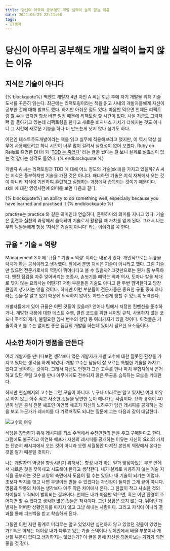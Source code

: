 ```yaml
---
title: 당신이 아무리 공부해도 개발 실력이 늘지 않는 이유
date: 2021-06-23 22:11:08
tags:
- IT생각
---
```

# 당신이 아무리 공부해도 개발 실력이 늘지 않는 이유

## 지식은 기술이 아니다

{% blockquote%}
백엔드 개발자 4년 차인 A 씨는 퇴근 후에 자기 개발을 위해 기술 도서를 꾸준히 읽는다. 최근에는 리팩토링이라는 책을 읽고 사내의 개발자들에게 자신이 공부한 것에 대해 발표도 했다. 하지만 아쉬운 점도 있다. 마음만 먹으면 언제든 리팩토링 할 수는 있지만 항상 바쁜 일정 때문에 리팩토링 할 시간이 없다. 사실 지금도 그럭저럭 잘 돌아가고 있는데 리팩토링을 한다고 새로운 비지니스 가치가 더해지는 것도 아니니 그 시간에 새로운 기능을 하나 더 만드는게 낫지 않나 싶기도 하다.

이전엔 테스트주도개발이라는 책을 읽고 실무에 적용해보려고 했지만, 이 역시 막상 실무에 사용해보려고 하니 시간이 너무 많이 걸려서 실효성이 없어 보였다. Ruby on Rails로 유명한 DHH 가 '[TDD 는 죽었다](https://dhh.dk/2014/tdd-is-dead-long-live-testing.html)' 라는 글을 썼다는 걸 보니 실제로 실효성이 없는 것 같다는 생각도 들었다. 
{% endblockquote %}

개발자 A 씨는 리팩토링과 TDD 에 대해 어느 정도의 기술(skill)을 가지고 있을까? A 씨는 지식은 풍부하지만 기술을 가진 것은 아니다. 왜냐하면 기술은 지식 자체에서 오는 것이 아니라 지식에 기반하여 훈련하고 실행하는 과정에서 습득되는 것이기 때문이다. skill 에 대한 영영사전에 의미를 보면 다음과 같다.

{% blockquote%}
an ability to do something well, especially because you have learned and practised it
{% endblockquote %}

practise는 practice 와 같은 의미인데 연습하다, 훈련하다의 의미를 지니고 있다. 기술은 훈련과 실천의 과정에서 습득되며 기술로서 활용될 때 가치를 얻게 된다. 그래서 나는 우리 팀원들에게 항상 '지식은 기술이 아니다' 라는 이야기를 꼭 한다.

## 규율 * 기술 = 역량

Management 3.0 에 '규율 * 기술 = 역량' 이라는 내용이 있다. 개인적으로는 무릎을 탁치게 하는 공식이라고 생각했다. 앞에서 분명 지식은 기술이 아니라고 했다. 그럼 기술만 있으면 전문가로서의 역량이 뛰어나다고 볼 수 있을까? 그것만으로는 뭔가 좀 부족하다. 엔진 점검을 자주 잊어버리는 조종사, 손씻기를 뺴먹는 외과 의사, 도마나 칼을 제대로 닦지 않는 요리사는 어떤가? 저런 부분들은 기술도 아니고 한 두번 깜박한다고 당장 큰일이 생기지는 않을 것이다. 하지만 이런 부분들이 전문가들은 중요한 규율 중에 하나라는 것을 잘 알고 있기 때문에 의식하지 않아도 자연스럽게 행할 수 있도록 노력한다. 

개발자들에게 있어 규율은 어떤 것들이 있을까? 언어나 팀에서 지정한 컨벤션을 준수하거나, 개발한 내용에 대한 테스트 수행, 클린 코드를 위한 네이밍 규칙, 사용하지 않는 코드나 주석의 제거, 불필요한 임시 변수의 할당 등 여러가지가 있을 것이다. 이것들은 기술이라고 볼 수는 없지만 좋은 품질의 개발을 하는데 있어서 필요한 요소들이다.

## 사소한 차이가 명품을 만든다

여러 개발자를 만나다보면 생각보다 많은 개발자가 개발 고수에 대한 잘못된 환상을 가지고 있다는 생각을 하게 되었다. 개발 고수는 남들이 잘 모르는 특별한 기술을 가지고 있다고 생각하는 것이다. 그래서 자신도 언젠가 그런 고수를 만나 마치 무협지에서 은거하고 있단 무림 고수를 만나 아무에게도 전수되지 않은 무공을 습득하는 모습을 기대한다. 

하지만 현실에서의 고수는 그런 모습이 아니다. 누구나 머리로는 알고 있지만 여러 이유로 하지 않는 아주 작고 사소한 것들을 당연한 듯이 해나가는 사람이다. 요리 경력이 40년이 넘은 중식 전문 쉐프인 이연복 쉐프가 자신의 노하우가 담긴 레시피를 공개하는 것을 보고 누군가가 레시피를 다 가르쳐줘도 되냐는 질문에 그는 다음과 같이 대답한다.

![고수의 여유](/images/chef.jpg "게으른 사람은 안 해요")

식당을 창업하기 위해 레시피를 최소 수백에서 수천만원의 돈을 주고 구매한다고 한다. 그럼에도 불구하고 이연복 쉐프가 자신의 레시피를 공개하는 이유는 자신의 요리의 가치는 단순히 레시피에서 오는 것이 아니라 오랜 세월동안 다져진 본인의 역량에서 온다는 것을 알기 때문일 것이다. 

나는 개발자의 역량을 향상시키기 위해서는 항상 내가 하는 일과 맞닿아있는 부분 안에서 새로운 것을 찾아내고 시도해야 한다고 생각한다. 내가 실제로 사용하지 않는 기술 지식을 공부하는 것은 교양의 측면에서 도움이 될 수는 있으나 내 기술이 되기는 어렵다. 초보자 딱지를 벗고 나면 무엇이든 만들 수 있겠다는 자신감이 들지만 그게 끝이 아니다. 명품과 짝퉁의 차이는 생각보다 아주 작은 차이에서 온다. 그 한없이 작고 사소한 것의 차이들이 누적되어 발휘되는 결과이다. 언제든 내가 마음만 먹으면, 혹은 어떤 환경이 주어지면 할 수 있다고 생각한 많은 것들은 착각이다. 그런 상황은 오지 않는다. 뛰어난 개발자는 어떠한 상황인지를 따지지 않고 그냥 해내는 사람이다. 그리고 지식이 아니라 결과를 통해 피드백을 받고 학습하게 된다. 

그동안 이런 저런 핑계로 머리로는 알고 있었지만 실천하지 않고 있었던 것들이 있었는가? 혹은 이제는 더이상 내가 다루고 있는 기술 스택이나 도메인에서 배울 부분이나 개선할 부분이 없다고 생각하지는 않았는가? 이 글을 통해 자신을 되돌아보는 기회가 되면 좋을 것 같다.
